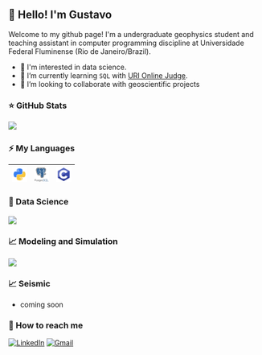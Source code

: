 ## **👋 Hello! I'm Gustavo**

Welcome to my github page! I'm a undergraduate geophysics student and teaching assistant in computer programming discipline at Universidade Federal Fluminense (Rio de Janeiro/Brazil). 

- 🔭 I'm interested in data science.
- 🌱 I’m currently learning ```SQL``` with [URI Online Judge](https://www.urionlinejudge.com.br/judge/pt/profile/276482).
- 👯 I’m looking to collaborate with geoscientific projects

### **⭐ GitHub Stats**

<img src = "https://github-readme-stats.vercel.app/api?username=gdssouza&show_icons=true&theme=blue-green">

### **⚡ My Languages**

<code><img height="30" src="assets/python_icon.png"></code> | <code><img height="30" src="assets/sql_icon.png"></code> | <code><img height="30" src="assets/c_icon.png"></code>
--- | --- | ---

### **💾 Data Science**

<a href="https://github.com/gdssouza/vss-prediction">
  <img align="center" src="https://github-readme-stats.vercel.app/api/pin/?username=gdssouza&repo=vss-prediction" />
</a>

### **📈 Modeling and Simulation**

<a href="https://github.com/gdssouza/igrf-n-diurnal-variation">
  <img align="center" src="https://github-readme-stats.vercel.app/api/pin/?username=gdssouza&repo=igrf-n-diurnal-variation" />
</a>

### **📈 Seismic**
*  coming soon

### **👯 How to reach me**

[![LinkedIn](https://img.shields.io/badge/-linkedin-%230077B5.svg?&style=for-the-badge&logo=linkedin&logoColor=white)](https://www.linkedin.com/in/gdssouza/)
[![Gmail](https://img.shields.io/badge/-Gmail-c14438?style=for-the-badge&logo=Gmail&logoColor=white)](mailto:gdssouza@id.uff.br)

<!--
**gdssouza/gdssouza** is a ✨ _special_ ✨ repository because its `README.md` (this file) appears on your GitHub profile.

Here are some ideas to get you started:

- 🔭 I’m currently working on ...
- 🌱 I’m currently learning ...
- 👯 I’m looking to collaborate on ...
- 🤔 I’m looking for help with ...
- 💬 Ask me about ...
- 📫 How to reach me: ...
- 😄 Pronouns: ...
- ⚡ Fun fact: ...
-->

